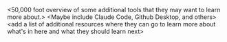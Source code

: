 <50,000 foot overview of some additional tools that they may want to learn more about.>
<Maybe include Claude Code, Github Desktop, and others>
<add a list of additional resources where they can go to learn more about what's in here and what they should learn next>
